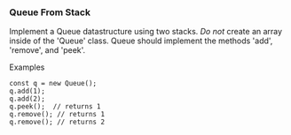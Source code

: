 ### Queue From Stack

Implement a Queue datastructure using two stacks. *Do not* create an array inside of the 'Queue' class. Queue should implement the methods 'add', 'remove', and 'peek'. 

Examples
```
const q = new Queue();
q.add(1);
q.add(2);
q.peek();  // returns 1
q.remove(); // returns 1
q.remove(); // returns 2
```